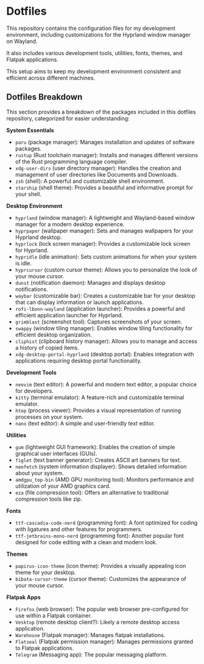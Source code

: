 # Dotfiles
This repository contains the configuration files for my development environment, including customizations for the Hyprland window manager on Wayland.

It also includes various development tools, utilities, fonts, themes, and Flatpak applications.

This setup aims to keep my development environment consistent and efficient across different machines.

## Dotfiles Breakdown

This section provides a breakdown of the packages included in this dotfiles repository, categorized for easier understanding:

**System Essentials**

* `paru` (package manager): Manages installation and updates of software packages.
* `rustup` (Rust toolchain manager): Installs and manages different versions of the Rust programming language compiler.
* `xdg-user-dirs` (user directory manager): Handles the creation and management of user directories like Documents and Downloads.
* `zsh` (shell): A powerful and customizable shell environment.
* `starship` (shell theme): Provides a beautiful and informative prompt for your shell.

**Desktop Environment**

* `hyprland` (window manager): A lightweight and Wayland-based window manager for a modern desktop experience.
* `hyprpaper` (wallpaper manager): Sets and manages wallpapers for your Hyprland desktop.
* `hyprlock` (lock screen manager): Provides a customizable lock screen for Hyprland.
* `hypridle` (idle animation): Sets custom animations for when your system is idle.
* `hyprcursor` (custom cursor theme): Allows you to personalize the look of your mouse cursor.
* `dunst` (notification daemon): Manages and displays desktop notifications.
* `waybar` (customizable bar): Creates a customizable bar for your desktop that can display information or launch applications.
* `rofi-lbonn-wayland` (application launcher): Provides a powerful and efficient application launcher for Hyprland.
* `grimblast` (screenshot tool): Captures screenshots of your screen.
* `swappy` (window tiling manager): Enables window tiling functionality for efficient desktop organization.
* `cliphist` (clipboard history manager): Allows you to manage and access a history of copied items.
* `xdg-desktop-portal-hyprland` (desktop portal): Enables integration with applications requiring desktop portal functionality.

**Development Tools**

* `neovim` (text editor): A powerful and modern text editor, a popular choice for developers.
* `kitty` (terminal emulator): A feature-rich and customizable terminal emulator.
* `htop` (process viewer): Provides a visual representation of running processes on your system.
* `nano` (text editor): A simple and user-friendly text editor.

**Utilities**

* `gum` (lightweight GUI framework): Enables the creation of simple graphical user interfaces (GUIs).
* `figlet` (text banner generator): Creates ASCII art banners for text.
* `neofetch` (system information displayer): Shows detailed information about your system.
* `amdgpu_top-bin` (AMD GPU monitoring tool): Monitors performance and utilization of your AMD graphics card.
* `eza` (file compression tool): Offers an alternative to traditional compression tools like zip.

**Fonts**

* `ttf-cascadia-code-nerd` (programming font): A font optimized for coding with ligatures and other features for programmers.
* `ttf-jetbrains-mono-nerd` (programming font): Another popular font designed for code editing with a clean and modern look.

**Themes**

* `papirus-icon-theme` (icon theme): Provides a visually appealing icon theme for your desktop.
* `bibata-cursor-theme` (cursor theme): Customizes the appearance of your mouse cursor.

**Flatpak Apps**

* `Firefox` (web browser): The popular web browser pre-configured for use within a Flatpak container.
* `Vesktop` (remote desktop client?): Likely a remote desktop access application.
* `Warehouse` (Flatpak manager): Manages flatpak installations.
* `Flatseal` (Flatpak permission manager): Manages permissions granted to Flatpak applications.
* `Telegram` (Messaging app): The popular messaging platform.